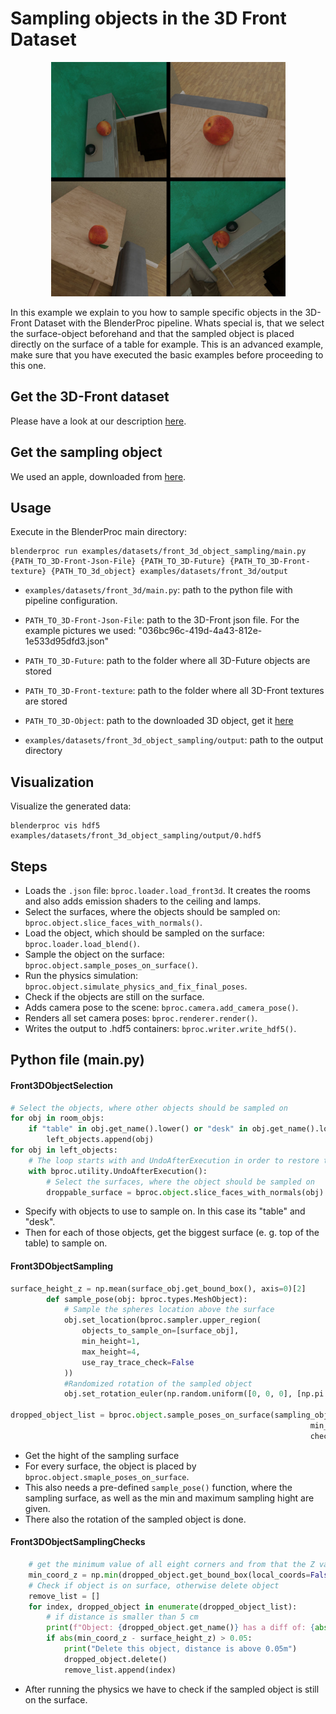 # Sampling objects in the 3D Front Dataset

<p align="center">
<img src="../../../images/front_3d_object_sampling.jpg" alt="Front readme image" width=375>
</p>

In this example we explain to you how to sample specific objects in the 3D-Front Dataset with the BlenderProc pipeline.
Whats special is, that we select the surface-object beforehand and that the sampled object is placed directly on the surface of a table for example. 
This is an advanced example, make sure that you have executed the basic examples before proceeding to this one.

## Get the 3D-Front dataset

Please have a look at our description [here](https://github.com/DLR-RM/BlenderProc/tree/main/examples/datasets/front_3d).

## Get the sampling object

We used an apple, downloaded from [here](https://www.cgtrader.com/free-3d-models/food/fruit/apple-1).

## Usage

Execute in the BlenderProc main directory:

```
blenderproc run examples/datasets/front_3d_object_sampling/main.py {PATH_TO_3D-Front-Json-File} {PATH_TO_3D-Future} {PATH_TO_3D-Front-texture} {PATH_TO_3d_object} examples/datasets/front_3d/output 
```

* `examples/datasets/front_3d/main.py`: path to the python file with pipeline configuration.

* `PATH_TO_3D-Front-Json-File`: path to the 3D-Front json file. For the example pictures we used: "036bc96c-419d-4a43-812e-1e533d95dfd3.json" 
* `PATH_TO_3D-Future`: path to the folder where all 3D-Future objects are stored 
* `PATH_TO_3D-Front-texture`: path to the folder where all 3D-Front textures are stored 
* `PATH_TO_3D-Object`: path to the downloaded 3D object, get it [here](https://www.cgtrader.com/free-3d-models/food/fruit/apple-1) 
* `examples/datasets/front_3d_object_sampling/output`: path to the output directory

## Visualization

Visualize the generated data:

```
blenderproc vis hdf5 examples/datasets/front_3d_object_sampling/output/0.hdf5
```

## Steps

* Loads the `.json` file: `bproc.loader.load_front3d`. It creates the rooms and also adds emission shaders to the ceiling and lamps.
* Select the surfaces, where the objects should be sampled on: `bproc.object.slice_faces_with_normals()`.
* Load the object, which should be sampled on the surface: `bproc.loader.load_blend()`.
* Sample the object on the surface: `bproc.object.sample_poses_on_surface()`.
* Run the physics simulation: `bproc.object.simulate_physics_and_fix_final_poses`.
* Check if the objects are still on the surface.
* Adds camera pose to the scene: `bproc.camera.add_camera_pose()`. 
* Renders all set camera poses: `bproc.renderer.render()`.
* Writes the output to .hdf5 containers: `bproc.writer.write_hdf5()`.


## Python file (main.py)

#### Front3DObjectSelection 

```python
# Select the objects, where other objects should be sampled on
for obj in room_objs:
    if "table" in obj.get_name().lower() or "desk" in obj.get_name().lower():
        left_objects.append(obj)
for obj in left_objects:
    # The loop starts with and UndoAfterExecution in order to restore the camera positions for each object
    with bproc.utility.UndoAfterExecution():
        # Select the surfaces, where the object should be sampled on
        droppable_surface = bproc.object.slice_faces_with_normals(obj)
```

* Specify with objects to use to sample on. In this case its "table" and "desk".
* Then for each of those objects, get the biggest surface (e. g. top of the table) to sample on.


#### Front3DObjectSampling 

```python
surface_height_z = np.mean(surface_obj.get_bound_box(), axis=0)[2]
        def sample_pose(obj: bproc.types.MeshObject):
            # Sample the spheres location above the surface
            obj.set_location(bproc.sampler.upper_region(
                objects_to_sample_on=[surface_obj],
                min_height=1,
                max_height=4,
                use_ray_trace_check=False
            ))
            #Randomized rotation of the sampled object
            obj.set_rotation_euler(np.random.uniform([0, 0, 0], [np.pi * 2, np.pi * 2, np.pi * 2]))

dropped_object_list = bproc.object.sample_poses_on_surface(sampling_obj, surface_obj, sample_pose,
                                                                   min_distance=0.1, max_distance=10,
                                                                   check_all_bb_corners_over_surface=False)
```

* Get the hight of the sampling surface
* For every surface, the object is placed by `bproc.object.smaple_poses_on_surface`.
* This also needs a pre-defined `sample_pose()` function, where the sampling surface, as well as the min and maximum sampling hight are given.
* There also the rotation of the sampled object is done.

#### Front3DObjectSamplingChecks

```python
    # get the minimum value of all eight corners and from that the Z value
    min_coord_z = np.min(dropped_object.get_bound_box(local_coords=False), axis=0)[2]
    # Check if object is on surface, otherwise delete object
    remove_list = []
    for index, dropped_object in enumerate(dropped_object_list):
        # if distance is smaller than 5 cm
        print(f"Object: {dropped_object.get_name()} has a diff of: {abs(min_coord_z - surface_height_z)}m to the surface")
        if abs(min_coord_z - surface_height_z) > 0.05:
            print("Delete this object, distance is above 0.05m")
            dropped_object.delete()
            remove_list.append(index)
```

* After running the physics we have to check if the sampled object is still on the surface.